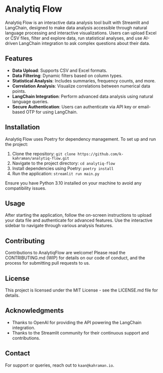 # Analytiq Flow

Analytiq Flow is an interactive data analysis tool built with Streamlit and LangChain, designed to make data analysis accessible through natural language processing and interactive visualizations. Users can upload Excel or CSV files, filter and explore data, run statistical analyses, and use AI-driven LangChain integration to ask complex questions about their data.

## Features

- **Data Upload**: Supports CSV and Excel formats.
- **Data Filtering**: Dynamic filters based on column types.
- **Statistical Analysis**: Includes summaries, frequency counts, and more.
- **Correlation Analysis**: Visualize correlations between numerical data points.
- **LangChain Integration**: Perform advanced data analysis using natural language queries.
- **Secure Authentication**: Users can authenticate via API key or email-based OTP for using LangChain.

## Installation

Analytiq Flow uses Poetry for dependency management. To set up and run the project:

1. Clone the repository:
    `git clone https://github.com/k-kahraman/analytiq-flow.git`
2. Navigate to the project directory:
    `cd analytiq-flow`
3. Install dependencies using Poetry:
    `poetry install`
4. Run the application:
    `streamlit run main.py`

Ensure you have Python 3.10 installed on your machine to avoid any compatibility issues.

## Usage

After starting the application, follow the on-screen instructions to upload your data file and authenticate for advanced features. Use the interactive sidebar to navigate through various analysis features.

## Contributing

Contributions to AnalytiqFlow are welcome! Please read the CONTRIBUTING.md (WIP) for details on our code of conduct, and the process for submitting pull requests to us.

## License

This project is licensed under the MIT License - see the LICENSE.md file for details.

## Acknowledgments

- Thanks to OpenAI for providing the API powering the LangChain integration.
- Thanks to the Streamlit community for their continuous support and contributions.

## Contact

For support or queries, reach out to `kaan@kahraman.io`.
